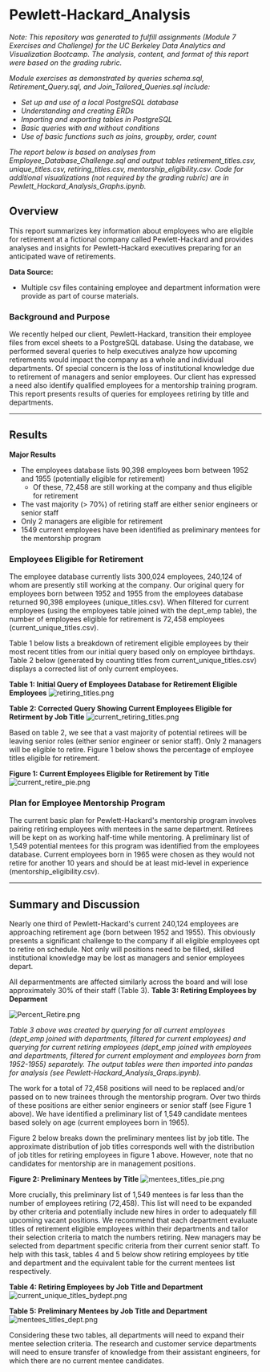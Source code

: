 # Pewlett-Hackard_Analysis

*Note: This repository was generated to fulfill assignments (Module 7 Exercises and Challenge) for the UC Berkeley Data Analytics and Visualization Bootcamp.
The analysis, content, and format of this report were based on the grading rubric.*

*Module exercises as demonstrated by queries schema.sql, Retirement_Query.sql, and Join_Tailored_Queries.sql include:*
- *Set up and use of a local PostgreSQL database*
- *Understanding and creating ERDs*
- *Importing and exporting tables in PostgreSQL*
- *Basic queries with and without conditions*
- *Use of basic functions such as joins, groupby, order, count*


*The report below is based on analyses from Employee_Database_Challenge.sql and output tables retirement_titles.csv, unique_titles.csv, retiring_titles.csv, mentorship_eligibility.csv. Code for additional visualizations (not required by the grading rubric) are in Pewlett_Hackard_Analysis_Graphs.ipynb.*

## Overview
This report summarizes key information about employees who are eligible for retirement at a fictional company called Pewlett-Hackard and provides analyses and insights for Pewlett-Hackard executives preparing for an anticipated wave of retirements.

**Data Source:**
- Multiple csv files containing employee and department information were provide as part of course materials.


### Background and Purpose
We recently helped our client, Pewlett-Hackard, transition their employee files from excel sheets to a PostgreSQL database. Using the database, we performed several queries to help executives analyze how upcoming retirements would impact the company as a whole and individual departments. Of special concern is the loss of institutional knowledge due to retirement of managers and senior employees. Our client has expressed a need also identify qualified employees for a mentorship training program. This report presents results of queries for employees retiring by title and departments. 


---
## Results
**Major Results**
- The employees database lists 90,398 employees born between 1952 and 1955 (potentially eligible for retirement)
	- Of these, 72,458 are still working at the company and thus eligible for retirement
- The vast majority (> 70%) of retiring staff are either senior engineers or senior staff
- Only 2 managers are eligible for retirement
- 1549 current employees have been identified as preliminary mentees for the mentorship program


### Employees Eligible for Retirement
The employee database currently lists 300,024 employees, 240,124 of whom are presently still working at the company. Our original query for employees born between 1952 and 1955 from the employees database returned 90,398 employees (unique_titles.csv). When filtered for current employees (using the employees table joined with the dept_emp table), the number of employees eligible for retirement is 72,458 employees (current_unique_titles.csv).

Table 1 below lists a breakdown of retirement eligible employees by their most recent titles from our initial query based only on employee birthdays. Table 2 below (generated by counting titles from current_unique_titles.csv) displays a corrected list of only current employees. 

**Table 1: Initial Query of Employees Database for Retirement Eligible Employees**
![retiring_titles.png](/Images/retiring_titles.png)


**Table 2: Corrected Query Showing Current Employees Eligible for Retirment by Job Title**
![current_retiring_titles.png](/Images/current_retiring_titles.png)



Based on table 2, we see that a vast majority of potential retirees will be leaving senior roles (either senior engineer or senior staff). Only 2 managers will be eligible to retire. Figure 1 below shows the percentage of employee titles eligible for retirement.

**Figure 1: Current Employees Eligible for Retirement by Title**
![current_retire_pie.png](/Images/current_retire_pie.png)



### Plan for Employee Mentorship Program
The current basic plan for Pewlett-Hackard's mentorship program involves pairing retiring employees with mentees in the same department. Retirees will be kept on as working half-time while mentoring. A preliminary list of 1,549 potential mentees for this program was identified from the employees database. Current employees born in 1965 were chosen as they would not retire for another 10 years and should be at least mid-level in experience (mentorship_eligibility.csv). 


---
## Summary and Discussion
Nearly one third of Pewlett-Hackard's current 240,124 employees are approaching retirement age (born between 1952 and 1955).  This obviously presents a significant challenge to the company if all eligible employees opt to retire on schedule. Not only will positions need to be filled, skilled institutional knowledge may be lost as managers and senior employees depart. 

All deparmentments are affected similarly across the board and will lose approximately 30% of their staff (Table 3).
**Table 3: Retiring Employees by Deparment**

![Percent_Retire.png](/Images/Percent_Retire.png)

*Table 3 above was created by querying for all current employees (dept_emp joined with departments, filtered for current employees) and querying for current retiring employees (dept_emp joined with employees and departments, filtered for current employment and employees born from 1952-1955) separately. The output tables were then imported into pandas for analysis (see Pewlett-Hackard_Analysis_Graps.ipynb).*


The work for a total of 72,458 positions will need to be replaced and/or passed on to new trainees through the mentorship program. Over two thirds of these positions are either senior engineers or senior staff (see Figure 1 above). We have identified a preliminary list of 1,549 candidate mentees based solely on age (current employees born in 1965). 

Figure 2 below breaks down the preliminary mentees list by job title. The approximate distribution of job titles corresponds well with the distribution of job titles for retiring employees in figure 1 above. However, note that no candidates for mentorship are in management positions.

**Figure 2: Preliminary Mentees by Title**
![mentees_titles_pie.png](/Images/mentees_titles_pie.png)

More crucially, this preliminary list of 1,549 mentees is far less than the number of employees retiring (72,458). This list will need to be expanded by other criteria and potentially include new hires in order to adequately fill upcoming vacant positions. We recommend that each department evaluate titles of retirement eligible employees within their departments and tailor their selection criteria to match the numbers retiring. New managers may be selected from department specific criteria from their current senior staff. To help with this task, tables 4 and 5 below show retiring employees by title and department and the equivalent table for the current mentees list respectively.

**Table 4: Retiring Employees by Job Title and Department**
![current_unique_titles_bydept.png](/Images/current_unique_titles_bydept.png)



**Table 5: Preliminary Mentees by Job Title and Department**
![mentees_titles_dept.png](/Images/mentees_titles_dept.png)

Considering these two tables, all departments will need to expand their mentee selection criteria. The research and customer service departments will need to ensure transfer of knowledge from their assistant engineers, for which there are no current mentee candidates.
